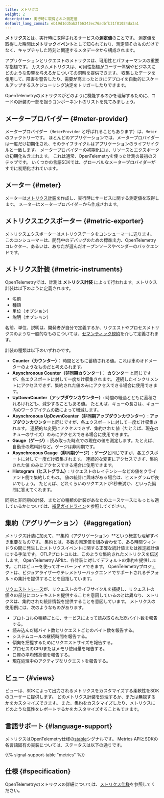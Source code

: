 ```yaml
---
title: メトリクス
weight: 2
description: 実行時に取得された測定値
default_lang_commit: eb19d1dd5ab2f66343ec76adbfb31f81024da3a1
---
```


**メトリクス**とは、実行時に取得されるサービスの**測定値**のことです。
測定値を取得した瞬間は**メトリックイベント**として知られており、測定値そのものだけでなく、キャプチャした時刻と関連するメタデータから構成されます。

アプリケーションとリクエストのメトリクスは、可用性とパフォーマンスの重要な指標です。
カスタムメトリクスは、可用性指標がユーザー体験やビジネスにどのような影響を与えるかについての洞察を提供できます。
収集したデータを使用して、障害を警告したり、需要が高まったときにデプロイを自動的にスケールアップするスケジューリング決定をトリガーしたりできます。

OpenTelemetryのメトリクスがどのように機能するのかを理解するために、コードの計装の一部を担うコンポーネントのリストを見てみましょう。

## メータープロバイダー {#meter-provider}

メータープロバイダー（`MeterProvider` と呼ばれることもあります）は、`Meter`のファクトリーです。
ほとんどのアプリケーションでは、メータープロバイダーは一度だけ初期化され、そのライフサイクルはアプリケーションのライフサイクルと一致します。
メータープロバイダーの初期化には、リソースとエクスポータの初期化も含まれます。
これは通常、OpenTelemetryを使った計測の最初のステップです。
いくつかの言語SDKでは、グローバルなメータープロバイダーがすでに初期化されています。

## メーター {#meter}

メーターは[メトリクス計装](#metric-instruments)を作成し、実行時にサービスに関する測定値を取得します。
メーターはメータープロバイダーから作成されます。

## メトリクスエクスポーター {#metric-exporter}

メトリクスエクスポーターはメトリクスデータをコンシューマーに送ります。
このコンシューマーは、開発中のデバッグのための標準出力、OpenTelemetryコレクター、あるいは、あなたが選んだオープンソースやベンダーのバックエンドです。

## メトリクス計装 {#metric-instruments}

OpenTelemetryでは、計測は **メトリクス計装** によって行われます。メトリクス計装は以下のように定義されます。

- 名前
- 種類
- 単位（オプション）
- 説明（オプション）

名前、単位、説明は、開発者が自分で定義するか、リクエストやプロセスメトリクスのような一般的なものについては、[セマンティック規約](/docs/specs/semconv/general/metrics/)を介して定義されます。

計装の種類は以下のいずれかです。

- **Counter（カウンター）**： 時間とともに蓄積される値。これは車のオドメーターのようなものだと考えられます。
- **Asynchronous Counter（非同期カウンター）**： **カウンター** と同じですが、各エクスポートに対して一度だけ収集されます。
  連続したインクリメントにアクセスできず、集約された値のみにアクセスできる場合に使用できます。
- **UpDownCounter（アップダウンカウンター）**: 時間の経過とともに蓄積されるけれども、減少することもある値。
  たとえば、キューの長さは、キュー内のワークアイテムの数によって増減します。
- **Asynchronous UpDownCounter（非同期アップダウンカウンター）**: **アップダウンカウンター**と同じですが、各エクスポートに対して一度だけ収集されます。
  連続的な変更にアクセスできず、集約された値（たとえば、現在のキューのサイズ）のみにアクセスできる場合に使用できます。
- **Gauge（ゲージ）**: 読み取った時点での現在の値を測定します。たとえば、自動車の燃料計など。ゲージは非同期です。
- **Asynchronous Gauge（非同期ゲージ）**: **ゲージ**と同じですが、各エクスポートに対して一度だけ収集されます。
  連続的な変更にアクセスできず、集約された値 のみにアクセスできる場合に使用できます。
- **Histogram（ヒストグラム）**: リクエストのレイテンシーなどの値をクライアント側で集約したもの。
  値の統計に興味がある場合は、ヒストグラムが良いでしょう。
  たとえば、どれくらいのリクエストが1秒未満か、といった疑問に答えてくれます。

同期と非同期の計装、またどの種類の計装があなたのユースケースにもっとも適しているかについては、[補足ガイドライン](/docs/specs/otel/metrics/supplementary-guidelines/)を参照してください。

## 集約（アグリゲーション） {#aggregation}

メトリクス計装に加えて、**集約（アグリゲーション）**という概念も理解すべき重要なものです。
集約とは、多数の測定値を組み合わせて、ある時間ウィンドウの間に発生したメトリクスイベントに関する正確な統計値または推定統計値にする手法です。
OTLPプロトコルは、このような集約されたメトリクスを伝送します。
OpenTelemetry APIは、各計装に対してデフォルトの集約を提供します。これはビューを使ってオーバーライドできます。
OpenTelemetryプロジェクトは、ビジュアライザーやテレメトリーバックエンドでサポートされるデフォルトの集計を提供することを目指しています。

[リクエストトレース](/docs/concepts/signals/traces/)が、リクエストのライフサイクルを捕捉し、リクエストの個々の部分にコンテキストを提供することを意図しているのとは異なり、メトリクスは、集約された統計情報を提供することを意図しています。
メトリクスの使用例には、次のようなものがあります。

- プロトコルの種類ごとに、サービスによって読み取られた総バイト数を報告する。
- 読み込んだ総バイト数とリクエストごとのバイト数を報告する。
- システムコールの継続時間を報告する。
- 傾向を把握するためにリクエストサイズを報告する。
- プロセスのCPUまたはメモリ使用量を報告する。
- 口座の平均残高値を報告する。
- 現在処理中のアクティブなリクエストを報告する。

## ビュー {#views}

ビューは、SDKによって出力されるメトリクスをカスタマイズする柔軟性をSDKのユーザーに提供します。
どのメトリクス計装を処理するか、または無視するかをカスタマイズできます。
また、集約をカスタマイズしたり、メトリクスにどのような属性をレポートするかをカスタマイズすることもできます。

## 言語サポート {#language-support}

メトリクスはOpenTelemetry仕様の[stable](/docs/specs/otel/versioning-and-stability/#stable)シグナルです。
Metrics APIとSDKの各言語固有の実装については、ステータスは以下の通りです。

{{% signal-support-table "metrics" %}}

## 仕様 {#specification}

OpenTelemetryのメトリクスの詳細については、[メトリクス仕様](/docs/specs/otel/overview/#metric-signal)を参照してください。
